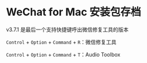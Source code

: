 # WeChat for Mac 安装包存档

v3.7.1 是最后一个支持快捷键呼出微信修复工具的版本

`Control` + `Option` + `Command` + `R`：微信修复工具

`Control` + `Option` + `Command` + `T`：Audio Toolbox
